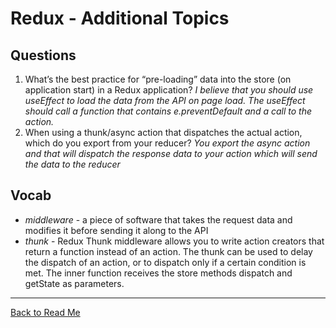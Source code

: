 # Redux - Additional Topics

## Questions 

1. What’s the best practice for “pre-loading” data into the store (on application start) in a Redux application? *I believe that you should use useEffect to load the data from the API on page load. The useEffect should call a function that contains e.preventDefault and a call to the action.*
1. When using a thunk/async action that dispatches the actual action, which do you export from your reducer? *You export the async action and that will dispatch the response data to your action which will send the data to the reducer*

## Vocab

- *middleware* - a piece of software that takes the request data and modifies it before sending it along to the API
- *thunk* - Redux Thunk middleware allows you to write action creators that return a function instead of an action. The thunk can be used to delay the dispatch of an action, or to dispatch only if a certain condition is met. The inner function receives the store methods dispatch and getState as parameters.

---

[Back to Read Me](../README.md)

